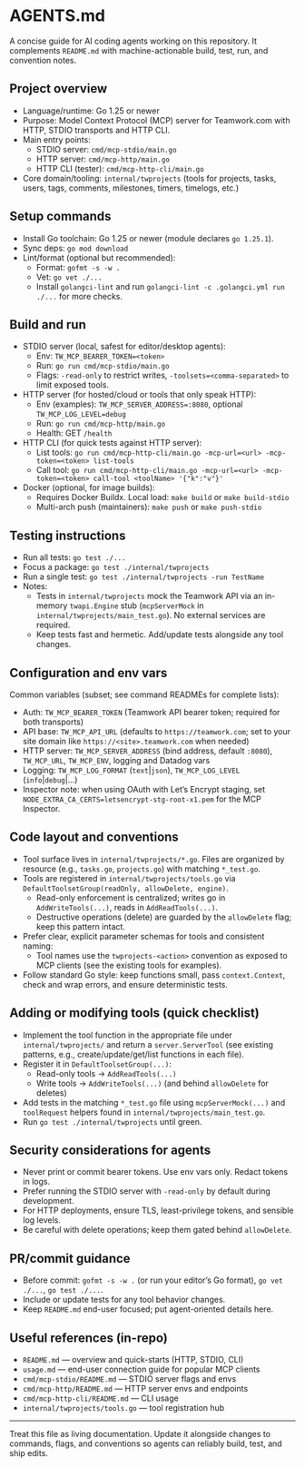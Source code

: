 # AGENTS.md

A concise guide for AI coding agents working on this repository. It complements `README.md` with machine-actionable build, test, run, and convention notes.

## Project overview
- Language/runtime: Go 1.25 or newer
- Purpose: Model Context Protocol (MCP) server for Teamwork.com with HTTP, STDIO transports and HTTP CLI.
- Main entry points:
  - STDIO server: `cmd/mcp-stdio/main.go`
  - HTTP server: `cmd/mcp-http/main.go`
  - HTTP CLI (tester): `cmd/mcp-http-cli/main.go`
- Core domain/tooling: `internal/twprojects` (tools for projects, tasks, users, tags, comments, milestones, timers, timelogs, etc.)

## Setup commands
- Install Go toolchain: Go 1.25 or newer (module declares `go 1.25.1`).
- Sync deps: `go mod download`
- Lint/format (optional but recommended):
  - Format: `gofmt -s -w .`
  - Vet: `go vet ./...`
  - Install `golangci-lint` and run `golangci-lint -c .golangci.yml run ./...` for more checks.

## Build and run
- STDIO server (local, safest for editor/desktop agents):
  - Env: `TW_MCP_BEARER_TOKEN=<token>`
  - Run: `go run cmd/mcp-stdio/main.go`
  - Flags: `-read-only` to restrict writes, `-toolsets=<comma-separated>` to limit exposed tools.
- HTTP server (for hosted/cloud or tools that only speak HTTP):
  - Env (examples): `TW_MCP_SERVER_ADDRESS=:8080`, optional `TW_MCP_LOG_LEVEL=debug`
  - Run: `go run cmd/mcp-http/main.go`
  - Health: GET `/health`
- HTTP CLI (for quick tests against HTTP server):
  - List tools: `go run cmd/mcp-http-cli/main.go -mcp-url=<url> -mcp-token=<token> list-tools`
  - Call tool: `go run cmd/mcp-http-cli/main.go -mcp-url=<url> -mcp-token=<token> call-tool <toolName> '{"k":"v"}'`
- Docker (optional, for image builds):
  - Requires Docker Buildx. Local load: `make build` or `make build-stdio`
  - Multi-arch push (maintainers): `make push` or `make push-stdio`

## Testing instructions
- Run all tests: `go test ./...`
- Focus a package: `go test ./internal/twprojects`
- Run a single test: `go test ./internal/twprojects -run TestName`
- Notes:
  - Tests in `internal/twprojects` mock the Teamwork API via an in-memory `twapi.Engine` stub (`mcpServerMock` in `internal/twprojects/main_test.go`). No external services are required.
  - Keep tests fast and hermetic. Add/update tests alongside any tool changes.

## Configuration and env vars
Common variables (subset; see command READMEs for complete lists):
- Auth: `TW_MCP_BEARER_TOKEN` (Teamwork API bearer token; required for both transports)
- API base: `TW_MCP_API_URL` (defaults to `https://teamwork.com`; set to your site domain like `https://<site>.teamwork.com` when needed)
- HTTP server: `TW_MCP_SERVER_ADDRESS` (bind address, default `:8080`), `TW_MCP_URL`, `TW_MCP_ENV`, logging and Datadog vars
- Logging: `TW_MCP_LOG_FORMAT` (`text`|`json`), `TW_MCP_LOG_LEVEL` (`info`|`debug`|...)
- Inspector note: when using OAuth with Let’s Encrypt staging, set `NODE_EXTRA_CA_CERTS=letsencrypt-stg-root-x1.pem` for the MCP Inspector.

## Code layout and conventions
- Tool surface lives in `internal/twprojects/*.go`. Files are organized by resource (e.g., `tasks.go`, `projects.go`) with matching `*_test.go`.
- Tools are registered in `internal/twprojects/tools.go` via `DefaultToolsetGroup(readOnly, allowDelete, engine)`.
  - Read-only enforcement is centralized; writes go in `AddWriteTools(...)`, reads in `AddReadTools(...)`.
  - Destructive operations (delete) are guarded by the `allowDelete` flag; keep this pattern intact.
- Prefer clear, explicit parameter schemas for tools and consistent naming:
  - Tool names use the `twprojects-<action>` convention as exposed to MCP clients (see the existing tools for examples).
- Follow standard Go style: keep functions small, pass `context.Context`, check and wrap errors, and ensure deterministic tests.

## Adding or modifying tools (quick checklist)
- Implement the tool function in the appropriate file under `internal/twprojects/` and return a `server.ServerTool` (see existing patterns, e.g., create/update/get/list functions in each file).
- Register it in `DefaultToolsetGroup(...)`:
  - Read-only tools → `AddReadTools(...)`
  - Write tools → `AddWriteTools(...)` (and behind `allowDelete` for deletes)
- Add tests in the matching `*_test.go` file using `mcpServerMock(...)` and `toolRequest` helpers found in `internal/twprojects/main_test.go`.
- Run `go test ./internal/twprojects` until green.

## Security considerations for agents
- Never print or commit bearer tokens. Use env vars only. Redact tokens in logs.
- Prefer running the STDIO server with `-read-only` by default during development.
- For HTTP deployments, ensure TLS, least-privilege tokens, and sensible log levels.
- Be careful with delete operations; keep them gated behind `allowDelete`.

## PR/commit guidance
- Before commit: `gofmt -s -w .` (or run your editor’s Go format), `go vet ./...`, `go test ./...`.
- Include or update tests for any tool behavior changes.
- Keep `README.md` end-user focused; put agent-oriented details here.

## Useful references (in-repo)
- `README.md` — overview and quick-starts (HTTP, STDIO, CLI)
- `usage.md` — end-user connection guide for popular MCP clients
- `cmd/mcp-stdio/README.md` — STDIO server flags and envs
- `cmd/mcp-http/README.md` — HTTP server envs and endpoints
- `cmd/mcp-http-cli/README.md` — CLI usage
- `internal/twprojects/tools.go` — tool registration hub

---
Treat this file as living documentation. Update it alongside changes to commands, flags, and conventions so agents can reliably build, test, and ship edits.
